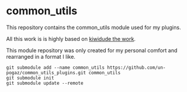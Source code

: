 # common_utils

This repository contains the common_utils module used for my plugins.

All this work is is highly based on [kiwidude the work](https://github.com/kiwidude68/calibre_plugins/tree/main/common).

This module repository was only created for my personal comfort and rearranged in a format I like.

```
git submodule add --name common_utils https://github.com/un-pogaz/common_utils_plugins.git common_utils
git submodule init
git submodule update --remote
```

